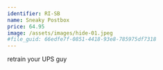 ```yaml
---
identifier: RI-SB
name: Sneaky Postbox
price: 64.95
image: /assets/images/hide-01.jpeg
#file_guid: 66edfe7f-0851-4418-93e8-785975df7318
---
```

retrain your UPS guy
